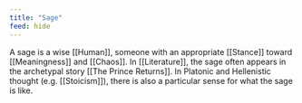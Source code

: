 ```yaml
---
title: "Sage"
feed: hide
---
```


A sage is a wise [[Human]], someone with an appropriate [[Stance]] toward [[Meaningness]] and [[Chaos]]. In [[Literature]], the sage often appears in the archetypal story [[The Prince Returns]]. In Platonic and Hellenistic thought (e.g. [[Stoicism]]), there is also a particular sense for what the sage is like.